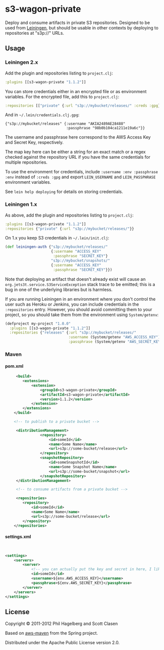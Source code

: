 # s3-wagon-private

Deploy and consume artifacts in private S3 repositories. Designed to
be used from [Leiningen](https://github.com/technomancy/leiningen),
but should be usable in other contexts by deploying to repositories at
"s3p://" URLs.

## Usage

### Leiningen 2.x

Add the plugin and repositories listing to `project.clj`:

```clj
:plugins [[s3-wagon-private "1.1.2"]]
```

You can store credentials either in an encrypted file or as
environment variables. For the encrypted file, add this to
`project.clj`:

```clj
:repositories [["private" {:url "s3p://mybucket/releases/" :creds :gpg}]]
```

And in `~/.lein/credentials.clj.gpg`:

```
{"s3p://mybucket/releases" {:username "AKIA2489AE28488"
                            :passphrase "98b0b104ca1211e19a6c"}}
```

The username and passphrase here correspond to the AWS Access Key and Secret
Key, respectively.

The map key here can be either a string for an exact match or a regex
checked against the repository URL if you have the same credentials
for multiple repositories.

To use the environment for credentials, include
`:username :env :passphrase :env` instead of `:creds :gpg` and export
`LEIN_USERNAME` and `LEIN_PASSPHRASE` environment variables.

See `lein help deploying` for details on storing credentials.

### Leiningen 1.x

As above, add the plugin and repositories listing to `project.clj`:

```clj
:plugins [[s3-wagon-private "1.1.2"]]
:repositories {"private" {:url "s3p://mybucket/releases/"}}
```

On 1.x you keep S3 credentials in `~/.lein/init.clj`:

```clj
(def leiningen-auth {"s3p://mybucket/releases/"
                     {:username "ACCESS_KEY"
                      :passphrase "SECRET_KEY"}
                     "s3p://mybucket/snapshots/"
                     {:username "ACCESS_KEY"
                      :passphrase "SECRET_KEY"}})
```

Note that deploying an artifact that doesn't already exist will cause
an `org.jets3t.service.S3ServiceException` stack trace to be emitted;
this is a bug in one of the underlying libraries but is harmless.

If you are running Leiningen in an environment where you don't control
the user such as Heroku or Jenkins, you can include credentials in the
`:repositories` entry. However, you should avoid committing them to
your project, so you should take them from the environment using
`System/getenv`:

```clj
(defproject my-project "1.0.0"
  :plugins [[s3-wagon-private "1.1.2"]]
  :repositories {"releases" {:url "s3p://mybucket/releases/"
                             :username (System/getenv "AWS_ACCESS_KEY")
                             :passphrase (System/getenv "AWS_SECRET_KEY")}})
```

### Maven

#### pom.xml

```xml
     <build>
        <extensions>
            <extension>
                <groupId>s3-wagon-private</groupId>
                <artifactId>s3-wagon-private</artifactId>
                <version>1.1.2</version>
            </extension>
        </extensions>
    </build>

    <!-- to publish to a private bucket -->

     <distributionManagement>
                <repository>
                    <id>someId</id>
                    <name>Some Name</name>
                    <url>s3p://some-bucket/release</url>
                </repository>
                <snapshotRepository>
                    <id>someSnapshotId</id>
                    <name>Some Snapshot Name</name>
                    <url>s3p://some-bucket/snapshot</url>
                </snapshotRepository>
     </distributionManagement>

     <!-- to consume artifacts from a private bucket -->

     <repositories>
        <repository>
            <id>someId</id>
            <name>Some Name</name>
            <url>s3p://some-bucket/release</url>
        </repository>
    </repositories>


```

#### settings.xml



```xml


<settings>
    <servers>
        <server>
            <!-- you can actually put the key and secret in here, I like to get them from the env -->
            <id>someId</id>
            <username>${env.AWS_ACCESS_KEY}</username>
            <passphrase>${env.AWS_SECRET_KEY}</passphrase>
        </server>
    </servers>
</settings>

```


## License

Copyright © 2011-2012 Phil Hagelberg and Scott Clasen

Based on [aws-maven](http://git.springsource.org/spring-build/aws-maven)
from the Spring project.

Distributed under the Apache Public License version 2.0.
